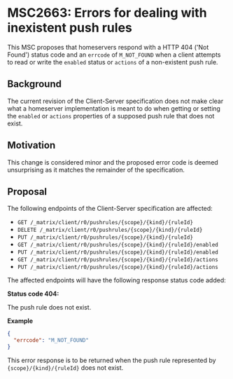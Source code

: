 # MSC2663: Errors for dealing with inexistent push rules

This MSC proposes that homeservers respond with a HTTP 404 ('Not Found') status
code and an `errcode` of `M_NOT_FOUND` when a client attempts to read or write
the `enabled` status or `actions` of a non-existent push rule.

## Background

The current revision of the Client-Server specification does not make clear what
a homeserver implementation is meant to do when getting or setting the `enabled`
or `actions` properties of a supposed push rule that does not exist.

## Motivation

This change is considered minor and the proposed error code is deemed
unsurprising as it matches the remainder of the specification.

## Proposal

The following endpoints of the Client-Server specification are affected:

- `GET /_matrix/client/r0/pushrules/{scope}/{kind}/{ruleId}`
- `DELETE /_matrix/client/r0/pushrules/{scope}/{kind}/{ruleId}`
- `PUT /_matrix/client/r0/pushrules/{scope}/{kind}/{ruleId}`
- `GET /_matrix/client/r0/pushrules/{scope}/{kind}/{ruleId}/enabled`
- `PUT /_matrix/client/r0/pushrules/{scope}/{kind}/{ruleId}/enabled`
- `GET /_matrix/client/r0/pushrules/{scope}/{kind}/{ruleId}/actions`
- `PUT /_matrix/client/r0/pushrules/{scope}/{kind}/{ruleId}/actions`

The affected endpoints will have the following response status code added:

**Status code 404:**

The push rule does not exist.

**Example**
```json
{
  "errcode": "M_NOT_FOUND"
}
```

This error response is to be returned when the push rule represented by
`{scope}/{kind}/{ruleId}` does not exist.
